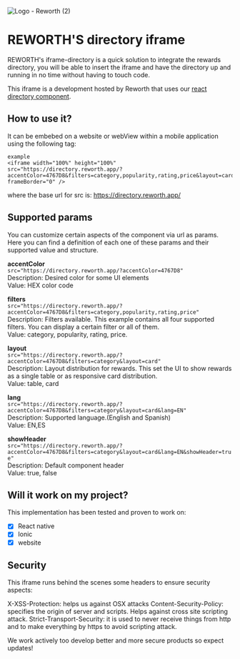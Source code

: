![Logo - Reworth (2)](https://user-images.githubusercontent.com/46532943/144306909-c13a21ad-0e70-488d-9511-02c5aa1a102f.png)

# REWORTH'S directory iframe 

REWORTH's iframe-directory is a quick solution to integrate the rewards directory, you will be able to insert the iframe and have the directory up and running in no time without having to touch code.

This iframe is a development hosted by Reworth that uses our [react directory component](https://github.com/reworthrewards/directory-react-component).

## How to use it?
It can be embebed on a website or webView within a mobile application using the following tag:
```
example
<iframe width="100%" height="100%" src="https://directory.reworth.app/?accentColor=4767D8&filters=category,popularity,rating,price&layout=card&lang=EN&showHeader=true" 
frameBorder="0" />
```

where the base url for src is:
https://directory.reworth.app/

## Supported params
You can customize certain aspects of the component via url as params.
Here you can find a definition of each one of these params and their supported value and structure.

**accentColor**<br/>
`src="https://directory.reworth.app/?accentColor=4767D8"` <br/>
Description: Desired color for some UI elements <br/>
Value: HEX color code


**filters** <br/>
`src="https://directory.reworth.app/?accentColor=4767D8&filters=category,popularity,rating,price"` <br/>
Description: Filters available. This example contains all four supported filters. You can display a certain filter or all of them. <br/>
Value: category, popularity, rating, price.


**layout** <br/>
`src="https://directory.reworth.app/?accentColor=4767D8&filters=category&layout=card"` <br/>
Description: Layout distribution for rewards. This set the UI to show rewards as a single table or as responsive card distribution. <br/>
Value: table, card


**lang** <br/>
`src="https://directory.reworth.app/?accentColor=4767D8&filters=category&layout=card&lang=EN"` <br/>
Description: Supported language.(English and Spanish) <br/>
Value: EN,ES

**showHeader** <br/>
`src="https://directory.reworth.app/?accentColor=4767D8&filters=category&layout=card&lang=EN&showHeader=true" ` <br/>
Description: Default component header <br/>
Value: true, false

## Will it work on my project?
This implementation has been tested and proven to work on:

- [x]  React native
- [x] Ionic
- [x] website

## Security 
This iframe runs behind the scenes some headers to ensure security aspects:

X-XSS-Protection: helps us against OSX attacks
Content-Security-Policy: specifies the origin of server and scripts. Helps against cross site scripting attack.
Strict-Transport-Security:  it is used to never receive things from http and to make everything by https to avoid scripting attack.

We work actively too develop better and more secure products so expect updates!